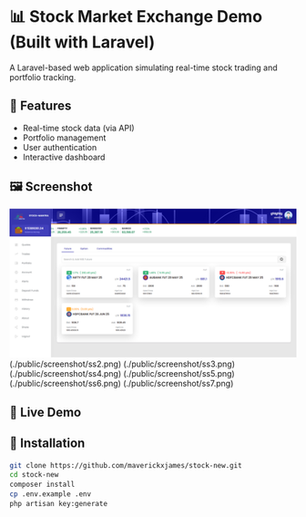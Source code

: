 # 📊 Stock Market Exchange Demo (Built with Laravel)

A Laravel-based web application simulating real-time stock trading and portfolio tracking.

## 🚀 Features

- Real-time stock data (via API)
- Portfolio management
- User authentication
- Interactive dashboard

## 🖼️ Screenshot

![Dashboard Screenshot](./public/screenshots/ss1.png)(./public/screenshot/ss2.png)
(./public/screenshot/ss3.png)
(./public/screenshot/ss4.png)
(./public/screenshot/ss5.png)
(./public/screenshot/ss6.png)
(./public/screenshot/ss7.png)



## 🔗 Live Demo

<!-- [View Demo](https://your-demo-link.com) -->

## 📁 Installation

```bash
git clone https://github.com/maverickxjames/stock-new.git
cd stock-new
composer install
cp .env.example .env
php artisan key:generate
